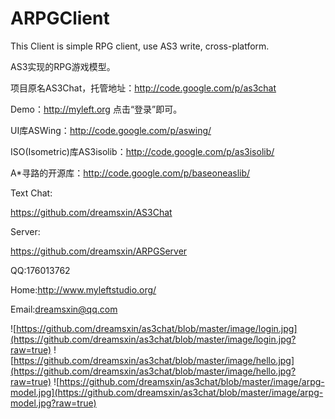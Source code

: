 ARPGClient
==========

This Client is simple RPG client, use AS3 write, cross-platform.

AS3实现的RPG游戏模型。

项目原名AS3Chat，托管地址：http://code.google.com/p/as3chat

Demo：http://myleft.org
点击“登录”即可。

UI库ASWing：http://code.google.com/p/aswing/

ISO(Isometric)库AS3isolib：http://code.google.com/p/as3isolib/

A*寻路的开源库：http://code.google.com/p/baseoneaslib/


Text Chat:

https://github.com/dreamsxin/AS3Chat

Server:

https://github.com/dreamsxin/ARPGServer


QQ:176013762

Home:http://www.myleftstudio.org/

Email:dreamsxin@qq.com


![https://github.com/dreamsxin/as3chat/blob/master/image/login.jpg](https://github.com/dreamsxin/as3chat/blob/master/image/login.jpg?raw=true)
![https://github.com/dreamsxin/as3chat/blob/master/image/hello.jpg](https://github.com/dreamsxin/as3chat/blob/master/image/hello.jpg?raw=true)
![https://github.com/dreamsxin/as3chat/blob/master/image/arpg-model.jpg](https://github.com/dreamsxin/as3chat/blob/master/image/arpg-model.jpg?raw=true)

